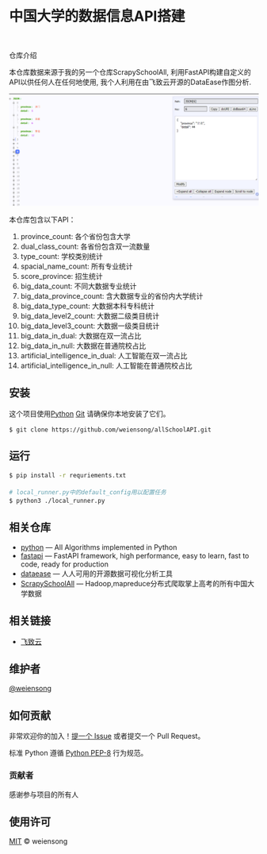 # 中国大学的数据信息API搭建

<img src="https://img.shields.io/badge/python_-%3E%3D3.8-green" alt=""> <img src="https://img.shields.io/badge/license_-MIT-green" alt=""> <img src="https://img.shields.io/badge/pymysql-blue" alt=""> <img src="https://img.shields.io/badge/dataease-blue" alt="">  <img src="https://img.shields.io/badge/fastapi-blue" alt=""> 

仓库介绍

  本仓库数据来源于我的另一个仓库ScrapySchoolAll, 利用FastAPI构建自定义的API以供任何人在任何地使用, 我个人利用在由飞致云开源的DataEase作图分析.

![img.png](img.png)

本仓库包含以下API：

1. province_count: 各个省份包含大学
2. dual_class_count: 各省份包含双一流数量
3. type_count: 学校类别统计
4. spacial_name_count: 所有专业统计
5. score_province: 招生统计
6. big_data_count: 不同大数据专业统计
7. big_data_province_count: 含大数据专业的省份内大学统计
8. big_data_type_count: 大数据本科专科统计
9. big_data_level2_count: 大数据二级类目统计
10. big_data_level3_count: 大数据一级类目统计
11. big_data_in_dual: 大数据在双一流占比
12. big_data_in_null: 大数据在普通院校占比
13. artificial_intelligence_in_dual: 人工智能在双一流占比
14. artificial_intelligence_in_null: 人工智能在普通院校占比


## 安装

这个项目使用[Python](https://www.python.org/) [Git](https://git-scm.com/) 请确保你本地安装了它们。

```shell
$ git clone https://github.com/weiensong/allSchoolAPI.git
```



## 运行
```sh
$ pip install -r requriements.txt

# local_runner.py中的default_config用以配置任务
$ python3 ./local_runner.py
```


## 相关仓库

- [python](https://github.com/TheAlgorithms/Python) — All Algorithms implemented in Python
- [fastapi](https://github.com/tiangolo/fastapi) — FastAPI framework, high performance, easy to learn, fast to code, ready for production
- [dataease](https://github.com/dataease/dataeasen) — 人人可用的开源数据可视化分析工具
- [ScrapySchoolAll](https://github.com/weiensong/ScrapySchoolAll) — Hadoop,mapreduce分布式爬取掌上高考的所有中国大学数据



## 相关链接

- [飞致云](https://www.fit2cloud.com/)




## 维护者

[@weiensong](https://github.com/weiensong)



## 如何贡献

非常欢迎你的加入！[提一个 Issue](https://github.com/weiensong/allSchoolAPI/issues) 或者提交一个 Pull Request。


标准 Python 遵循 [Python PEP-8](https://peps.python.org/pep-0008/) 行为规范。

### 贡献者

感谢参与项目的所有人



## 使用许可

[MIT](LICENSE) © weiensong

